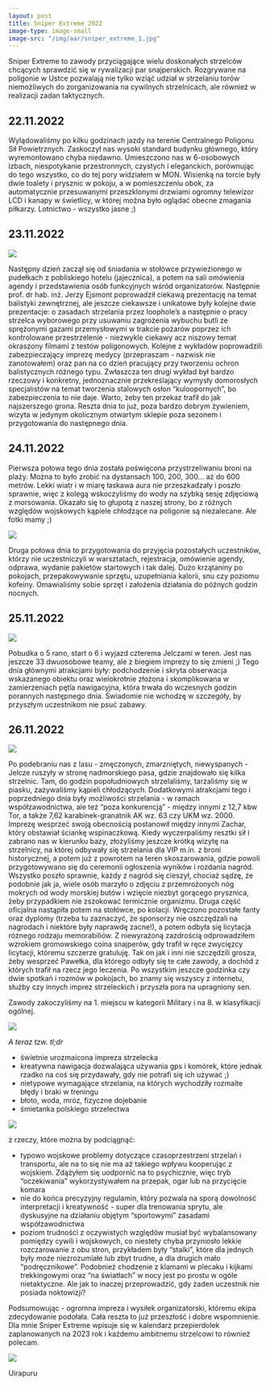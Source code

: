 ```yaml
---
layout: post
title: Sniper Extreme 2022
image-type: image-small
image-src: "/img/aar/sniper_extreme_1.jpg"
---
```


Sniper Extreme to zawody przyciągające wielu doskonałych strzelców chcących sprawdzić się w rywalizacji par snajperskich.
Rozgrywane na poligonie w Ustce pozwalają nie tylko wziąć udział w strzelaniu torów niemożliwych do zorganizowania na
cywilnych strzelnicach, ale również w realizacji zadan taktycznych.

## 22.11.2022

Wylądowaliśmy po kilku godzinach jazdy na terenie Centralnego Poligonu Sił Powietrznych. Zaskoczył nas wysoki standard
budynku głównego, który wyremontowano chyba niedawno. Umieszczono nas w 6-osobowych izbach, niespotykanie przestronnych,
czystych i eleganckich, porównując do tego wszystko, co do tej pory widziałem w MON. Wisienką na torcie były dwie
toalety i prysznic w pokoju, a w pomieszczeniu obok, za automatycznie przesuwanymi przeszklonymi drzwiami ogromny
telewizor LCD i kanapy w świetlicy, w której można było oglądać obecne zmagania piłkarzy. Lotnictwo - wszystko jasne ;)

## 23.11.2022

<img class="image-inline-big" src="/img/aar/sniper_extreme_2.jpg">

Następny dzień zaczął się od śniadania w stołówce przywiezionego w pudełkach z pobliskiego hotelu (jajecznica), a potem
na sali omówienia agendy i przedstawienia osób funkcyjnych wśród organizatorów. Następnie prof. dr hab. inż. Jerzy
Ejsmont poprowadził ciekawą prezentację na temat balistyki zewnętrznej, ale jeszcze ciekawsze i unikatowe były kolejne
dwie prezentacje: o zasadach strzelania przez loophole’s a następnie o pracy strzelca wyborowego przy usuwaniu
zagrożenia wybuchu butli ze sprężonymi gazami przemysłowymi w trakcie pożarów poprzez ich kontrolowane przestrzelenie -
niezwykle ciekawy acz niszowy temat okraszony filmami z testów poligonowych. Kolejne z wykładów poprowadzili
zabezpieczający imprezę medycy (przepraszam - nazwisk nie zanotowałem) oraz pan na co dzień pracujący przy tworzeniu
ochron balistycznych różnego typu. Zwłaszcza ten drugi wykład był bardzo rzeczowy i konkretny, jednoznacznie
przekreślający wymysły domorosłych specjalistów na temat tworzenia stalowych osłon “kuloopornych”, bo zabezpieczenia to
nie daje. Warto, żeby ten przekaz trafił do jak najszerszego grona. Reszta dnia to już, poza bardzo dobrym żywieniem,
wizyta w jedynym okolicznym otwartym sklepie poza sezonem i przygotowania do następnego dnia.

## 24.11.2022

Pierwsza połowa tego dnia została poświęcona przystrzeliwaniu broni na plaży. Można to było zrobić na dystansach 100,
200, 300… aż do 600 metrów. Lekki wiatr i w miarę łaskawa aura nie przeszkadzały i poszło sprawnie, więc z kolegą
wskoczyliśmy do wody na szybką sesję zdjęciową z morsowania. Okazało się to głupotą z naszej strony, bo z różnych
względów wojskowych kąpiele chłodzące na poligonie są niezalecane. Ale fotki mamy ;)

<img class="image-inline-big" src="/img/aar/sniper_extreme_3.jpeg">

Druga połowa dnia to przygotowania do przyjęcia pozostałych uczestników, którzy nie uczestniczyli w warsztatach,
rejestracja, omówienie agendy, odprawa, wydanie pakietów startowych i tak dalej. Dużo krzątaniny po pokojach,
przepakowywanie sprzętu, uzupełniania kalorii, snu czy poziomu kofeiny. Omawialiśmy sobie sprzęt i założenia działania
do późnych godzin nocnych.

## 25.11.2022

<img class="image-inline-vertical" src="/img/aar/sniper_extreme_4.jpg">

Pobudka o 5 rano, start o 6 i wyjazd czterema Jelczami w teren. Jest nas jeszcze 33 dwuosobowe teamy, ale z biegiem
imprezy to się zmieni ;) Tego dnia głównymi atrakcjami były: podchodzenie i skryta obserwacja wskazanego obiektu oraz
wielokrotnie złożona i skomplikowana w zamierzeniach pętla nawigacyjna, która trwała do wczesnych godzin porannych
następnego dnia. Świadomie nie wchodzę w szczegóły, by przyszłym uczestnikom nie psuć zabawy.

## 26.11.2022

<img class="image-inline-big" src="/img/aar/sniper_extreme_5.jpg">

Po podebraniu nas z lasu - zmęczonych, zmarzniętych, niewyspanych - Jelcze ruszyły w stronę nadmorskiego pasa, gdzie
znajdowało się kilka strzelnic. Tam, do godzin popołudniowych strzelaliśmy, tarzaliśmy się w piasku, zażywaliśmy kąpieli
chłodzących. Dodatkowymi atrakcjami tego i poprzedniego dnia były możliwości strzelania - w ramach współzawodnictwa, ale
też “poza konkurencją” - między innymi z 12,7 kbw Tor, a także 7,62 karabinek-granatnik AK wz. 63 czy UKM wz. 2000.
Imprezę wesprzeć swoją obecnością postanowił między innymi Zachar, który obstawiał ściankę wspinaczkową. Kiedy
wyczerpaliśmy resztki sił i zabrano nas w kierunku bazy, złożyliśmy jeszcze krótką wizytę na strzelnicy, na której
odbywały się strzelania dla VIP m.in. z broni historycznej, a potem już z powrotem na teren skoszarowania, gdzie powoli
przygotowywano się do ceremonii ogłoszenia wyników i rozdania nagród. Wszystko poszło sprawnie, każdy z nagród się
cieszył, chociaż sądzę, że podobnie jak ja, wiele osób marzyło o zdjęciu z przemrożonych nóg mokrych od wody morskiej
butów i wzięcie niezbyt gorącego prysznica, żeby przypadkiem nie zszokować termicznie organizmu. Druga część oficjalna
nastąpiła potem na stołówce, po kolacji. Wręczono pozostałe fanty oraz dyplomy (trzeba tu zaznaczyć, że sponsorzy nie
oszczędzali na nagrodach i niektóre były naprawdę zacne!), a potem odbyła się licytacja różnego rodzaju memorabiliów. Z
niewyrażoną zazdrością odprowadziłem wzrokiem gromowskiego coina snajperów, gdy trafił w ręce zwycięzcy licytacji,
któremu szczerze gratuluję. Tak on jak i inni nie szczędzili grosza, żeby wesprzeć Pawełka, dla którego odbyły się te
całe zawody, a dochód z których trafił na rzecz jego leczenia. Po wszystkim jeszcze godzinka czy dwie spotkań i rozmów w
pokojach, bo znamy się wszyscy z internetu, służby czy innych imprez strzeleckich i przyszła pora na upragniony sen.

Zawody zakoczyliśmy na 1. miejscu w kategorii Military i na 8. w klasyfikacji ogólnej.

<img class="image-inline-big" src="/img/aar/sniper_extreme_6.jpg">

*A teraz tzw. tl;dr*

- świetnie urozmaicona impreza strzelecka
- kreatywna nawigacja dozwalająca używania gps i komórek, które jednak rzadko na coś się przydawały, gdy nie potrafi się
  ich używać ;)
- nietypowe wymagające strzelania, na których wychodziły rozmaite błędy i braki w treningu
- błoto, woda, mróz, fizyczne dojebanie
- śmietanka polskiego strzelectwa

<img class="image-inline-big" src="/img/aar/sniper_extreme_7.jpg">

z rzeczy, które można by podciągnąć:

- typowo wojskowe problemy dotyczące czasoprzestrzeni strzelań i transportu, ale na to się nie ma aż takiego wpływu
  kooperując z wojskiem. Zdążyłem się uodpornić na to psychicznie, więc tryb “oczekiwania” wykorzystywałem na przepak,
  ogar lub na przycięcie komara
- nie do końca precyzyjny regulamin, który pozwala na sporą dowolność interpretacji i kreatywność - super dla trenowania
  sprytu, ale dyskusyjne na działaniu objętym “sportowymi” zasadami współzawodnictwa
- poziom trudności z oczywistych względów musiał być wybalansowany pomiędzy cywili i wojskowych, co niestety chyba
  przyniosło lekkie rozczarowanie z obu stron, przykładem były “stalki”, które dla jednych były może niezrozumiałe lub
  zbyt trudne, a dla drugich mało “podręcznikowe”. Podobnież chodzenie z klamami w plecaku i kijkami trekkingowymi oraz
  “na światłach” w nocy jest po prostu w ogóle nietaktyczne. Ale jak to inaczej przeprowadzić, gdy żaden uczestnik nie
  posiada noktowizji?

Podsumowując - ogromna impreza i wysiłek organizatorski, któremu ekipa zdecydowanie podołała. Cała reszta to już
przeszłość i dobre wspomnienie. Dla mnie Sniper Extreme wpisuje się w kalendarz przepierdolek zaplanowanych na 2023 rok
i każdemu ambitnemu strzelcowi to również polecam.

<img class="image-inline-big" src="/img/aar/sniper_extreme_8.jpg">

Uirapuru
